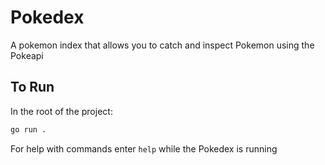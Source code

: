 # Pokedex

A pokemon index that allows you to catch and inspect Pokemon using the Pokeapi

## To Run

In the root of the project:

```bash
go run .
```

For help with commands enter `help` while the Pokedex is running
